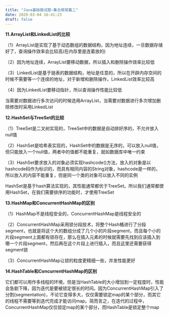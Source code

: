 ```yaml
---
title: "Java基础面试题—集合框架篇二"
date: 2020-03-04 16:41:23
draft: false
---
```

**11.ArrayList和LinkedList的比较**

（1）ArrayList是实现了基于动态数组的数据结构，因为地址连续，一旦数据存储好了，查询操作效率会比较高(在内存里是连着放的)

（2）因为地址连续，ArrayList要移动数据，所以插入和删除操作效率比较低

（3）LinkedList是基于链表的数据结构，地址是任意的，所以在开辟内存空间的时候不需要等一个连续的地址，对于新增和删除操作，LinkedList效率比较高

（4）因为LinkedList要移动指针，所以查询操作性能比较低

当需要对数据进行多次访问的时候选用ArrayList，当需要对数据进行多次增加删除修改时采用LinkedList

**12.HashSet与TreeSet的比较**

（1）TreeSet是二叉树实现的，TreeSet中的数据是自动排好序的，不允许放入null值

（2）HashSet是哈希表实现的，HashSet中的数据是无序的，可以放入null值，但只能放入一个null值，两者中的值都不能重复，就如数据库中唯一约束

（3）HashSet要求放入的对象必须实现hashcode()方法，放入的对象是以hashcode码作为标识的，而具有相同内容的String对象，hashcode是一样的，所以放入的内容不能重复，但是同一个类的对象可以放入不同的实例

HashSet是基于hash算法实现的，其性能通常都优于TreeSet。所以我们通常都使用HashSet，在我们需要排序的功能时，才使用TreeSet

**13.HashMap和ConcurrentHashMap的区别**

（1）HashMap不是线程安全的，ConcurrentHashMap是线程安全的

（2）ConcurrentHashMap采用锁分段技术，将整个Hash桶进行了分段segment，也就是将这个大的数组分成了几个小的片段segment，而且每个小的片段segment上面都有锁存在，那么在插入元素的时候就需要先找到应该插入到哪一个片段segment，然后再在这个片段上进行插入，而且这里还需要获得segment锁

（3）ConcurrentHashMap让锁的粒度更精细一些，并发性能更好

**14.HashTable和ConcurrentHashMap的区别**

它们都可以用作多线程的环境，但是当HashTable的大小增加到一定程度时，性能会急剧下降，因为迭代是要被锁定很长的时间。因为ConcurrentHashMap引入了分割(segmentation)，不论它变得多大，仅仅需要锁定map的某个部分，而其它的线程不需要等到迭代完成才能访问map。简而言之，在迭代的过程中，ConcurrentHashMap仅仅锁定map的某个部分，而HashTable是锁定整个map